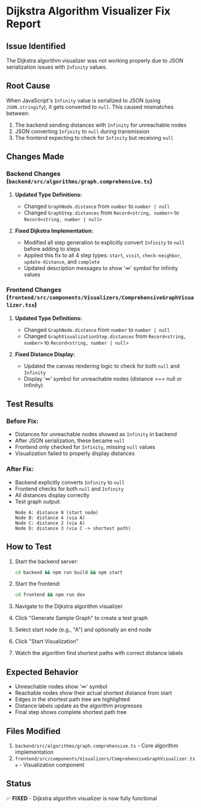# Dijkstra Algorithm Visualizer Fix Report

## Issue Identified
The Dijkstra algorithm visualizer was not working properly due to JSON serialization issues with `Infinity` values.

## Root Cause
When JavaScript's `Infinity` value is serialized to JSON (using `JSON.stringify`), it gets converted to `null`. This caused mismatches between:
1. The backend sending distances with `Infinity` for unreachable nodes
2. JSON converting `Infinity` to `null` during transmission
3. The frontend expecting to check for `Infinity` but receiving `null`

## Changes Made

### Backend Changes (`backend/src/algorithms/graph.comprehensive.ts`)

1. **Updated Type Definitions:**
   - Changed `GraphNode.distance` from `number` to `number | null`
   - Changed `GraphStep.distances` from `Record<string, number>` to `Record<string, number | null>`

2. **Fixed Dijkstra Implementation:**
   - Modified all step generation to explicitly convert `Infinity` to `null` before adding to steps
   - Applied this fix to all 4 step types: `start`, `visit`, `check-neighbor`, `update-distance`, and `complete`
   - Updated description messages to show '∞' symbol for infinity values

### Frontend Changes (`frontend/src/components/Visualizers/ComprehensiveGraphVisualizer.tsx`)

1. **Updated Type Definitions:**
   - Changed `GraphNode.distance` from `number` to `number | null`
   - Changed `GraphVisualizationStep.distances` from `Record<string, number>` to `Record<string, number | null>`

2. **Fixed Distance Display:**
   - Updated the canvas rendering logic to check for both `null` and `Infinity`
   - Display '∞' symbol for unreachable nodes (distance === null or Infinity)

## Test Results

### Before Fix:
- Distances for unreachable nodes showed as `Infinity` in backend
- After JSON serialization, these became `null`
- Frontend only checked for `Infinity`, missing `null` values
- Visualization failed to properly display distances

### After Fix:
- Backend explicitly converts `Infinity` to `null`
- Frontend checks for both `null` and `Infinity`
- All distances display correctly
- Test graph output:
  ```
  Node A: distance 0 (start node)
  Node B: distance 4 (via A)
  Node C: distance 2 (via A)
  Node D: distance 3 (via C -> shortest path)
  ```

## How to Test

1. Start the backend server:
   ```bash
   cd backend && npm run build && npm start
   ```

2. Start the frontend:
   ```bash
   cd frontend && npm run dev
   ```

3. Navigate to the Dijkstra algorithm visualizer
4. Click "Generate Sample Graph" to create a test graph
5. Select start node (e.g., "A") and optionally an end node
6. Click "Start Visualization" 
7. Watch the algorithm find shortest paths with correct distance labels

## Expected Behavior
- Unreachable nodes show '∞' symbol
- Reachable nodes show their actual shortest distance from start
- Edges in the shortest path tree are highlighted
- Distance labels update as the algorithm progresses
- Final step shows complete shortest path tree

## Files Modified
1. `backend/src/algorithms/graph.comprehensive.ts` - Core algorithm implementation
2. `frontend/src/components/Visualizers/ComprehensiveGraphVisualizer.tsx` - Visualization component

## Status
✅ **FIXED** - Dijkstra algorithm visualizer is now fully functional
